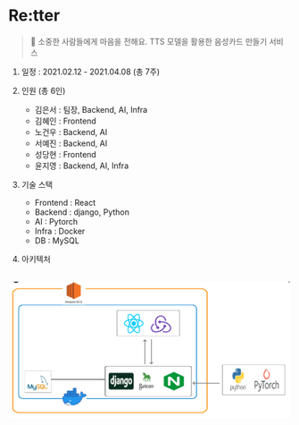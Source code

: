# Re:tter
> 💌 소중한 사람들에게 마음을 전해요.
TTS 모델을 활용한 음성카드 만들기 서비스

1. 일정 : 2021.02.12 - 2021.04.08 (총 7주)

2. 인원 (총 6인)

   - 김은서 : 팀장, Backend, AI, Infra
   - 김혜인 : Frontend
   - 노건우 : Backend, AI
   - 서예진 : Backend, AI
   - 성당현 : Frontend
   - 윤지영 : Backend, AI, Infra

3. 기술 스택

   - Frontend : React
   - Backend : django, Python
   - AI : Pytorch
   - Infra : Docker
   - DB : MySQL

4. 아키텍처

​	![architecture](README.assets/architecture.PNG)
